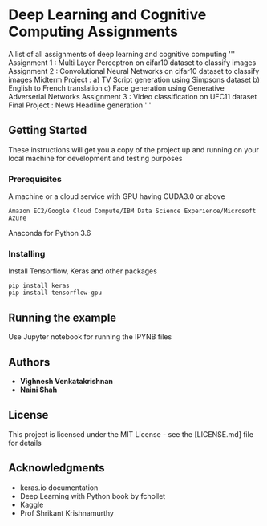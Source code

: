 # Deep Learning and Cognitive Computing Assignments

A list of all assignments of deep learning and cognitive computing
'''
Assignment 1 : Multi Layer Perceptron on cifar10 dataset to classify images
Assignment 2 : Convolutional Neural Networks on cifar10 dataset to classify images
Midterm Project :
  a) TV Script generation using Simpsons dataset
  b) English to French translation
  c) Face generation using Generative Adverserial Networks
Assignment 3 : Video classification on UFC11 dataset
Final Project : News Headline generation
'''

## Getting Started

These instructions will get you a copy of the project up and running on your local machine for development and testing purposes

### Prerequisites

A machine or a cloud service with GPU having CUDA3.0 or above

```
Amazon EC2/Google Cloud Compute/IBM Data Science Experience/Microsoft Azure
```

Anaconda for Python 3.6

### Installing


Install Tensorflow, Keras and other packages


```
pip install keras
pip install tensorflow-gpu
```



## Running the example

Use Jupyter notebook for running the IPYNB files



## Authors

* **Vighnesh Venkatakrishnan**
* **Naini Shah** 


## License

This project is licensed under the MIT License - see the [LICENSE.md] file for details

## Acknowledgments

* keras.io documentation
* Deep Learning with Python book by fchollet
* Kaggle
* Prof Shrikant Krishnamurthy
